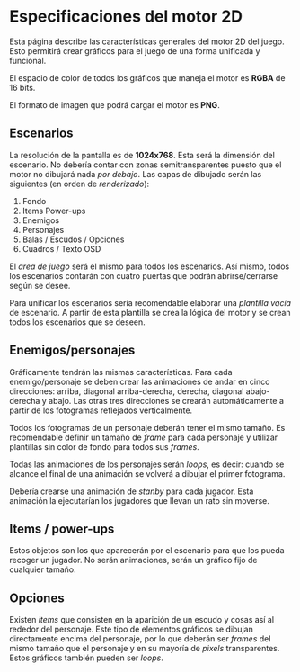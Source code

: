# Especificaciones del motor 2D #

Esta página describe las características generales del motor 2D del juego. Esto permitirá crear gráficos para el juego de una forma unificada y funcional.

El espacio de color de todos los gráficos que maneja el motor es **RGBA** de 16 bits.

El formato de imagen que podrá cargar el motor es **PNG**.

## Escenarios ##

La resolución de la pantalla es de **1024x768**. Esta será la dimensión del escenario. No debería contar con zonas semitransparentes puesto que el motor no dibujará nada _por debajo_. Las capas de dibujado serán las siguientes (en orden de _renderizado_):

  1. Fondo
  1. Items Power-ups
  1. Enemigos
  1. Personajes
  1. Balas / Escudos / Opciones
  1. Cuadros / Texto OSD

El _area de juego_ será el mismo para todos los escenarios. Así mismo, todos los escenarios contarán con cuatro puertas que podrán abrirse/cerrarse según se desee.

Para unificar los escenarios sería recomendable elaborar una _plantilla vacía_ de escenario. A partir de esta plantilla se crea la lógica del motor y se crean todos los escenarios que se deseen.

## Enemigos/personajes ##

Gráficamente tendrán las mismas características. Para cada enemigo/personaje se deben crear las animaciones de andar en cinco direcciones: arriba, diagonal arriba-derecha, derecha, diagonal abajo-derecha y abajo. Las otras tres direcciones se crearán automáticamente a partir de los fotogramas reflejados verticalmente.

Todos los fotogramas de un personaje deberán tener el mismo tamaño. Es recomendable definir un tamaño de _frame_ para cada personaje y utilizar plantillas sin color de fondo para todos sus _frames_.

Todas las animaciones de los personajes serán _loops_, es decir: cuando se alcance el final de una animación se volverá a dibujar el primer fotograma.

Debería crearse una animación de _stanby_ para cada jugador. Esta animación la ejecutarían los jugadores que llevan un rato sin moverse.

## Items / power-ups ##

Estos objetos son los que aparecerán por el escenario para que los pueda recoger un jugador. No serán animaciones, serán un gráfico fijo de cualquier tamaño.

## Opciones ##

Existen _items_ que consisten en la aparición de un escudo y cosas así al rededor del personaje. Este tipo de elementos gráficos se dibujan directamente encima del personaje, por lo que deberán ser _frames_ del mismo tamaño que el personaje y en su mayoría de _pixels_ transparentes. Estos gráficos también pueden ser _loops_.